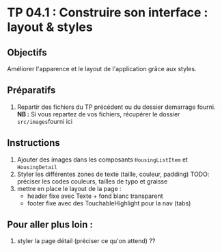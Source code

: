 # TP 04.1 : Construire son interface : layout & styles

## Objectifs

Améliorer l'apparence et le layout de l'application grâce aux styles.

## Préparatifs
1. Repartir des fichiers du TP précédent ou du dossier demarrage fourni.<br>**NB :** Si vous repartez de vos fichiers, récupérer le dossier `src/images`fourni ici

## Instructions
1. Ajouter des images dans les composants `HousingListItem` et `HousingDetail`
1. Styler les différentes zones de texte (taille, couleur, padding)
TODO: préciser les codes couleurs, tailles de typo et graisse
1. mettre en place le layout de la page :
	+ header fixe avec Texte + fond blanc transparent
	+ footer fixe avec des TouchableHighlight pour la nav (tabs)


## Pour aller plus loin :
1. styler la page détail (préciser ce qu'on attend) ??